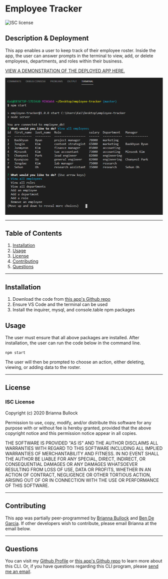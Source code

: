 
# Employee Tracker
![ISC license](https://img.shields.io/badge/License-ISC-blue.svg) 

## Description & Deployment
This app enables a user to keep track of their employee roster. Inside the app, the user can answer prompts in the terminal to view, add, or delete employees, departments, and roles within their business.


[VIEW A DEMONSTRATION OF THE DEPLOYED APP HERE.](https://youtu.be/W9BG2phrewE) 


![Employee Tracker Image](./assets/app-image.PNG)

---

## Table of Contents
1. [Installation](#Installation)
2. [Usage](#Usage)
3. [License](#license)
4. [Contributing](#Contributing)
5. [Questions](#Questions)
---

## Installation
1. Download the code from [this app's Github repo](https://github.com/kairora/employee-tracker)
2. Ensure VS Code and the terminal can be used 
3. Install the inquirer, mysql, and console.table npm packages 

## Usage
The user must ensure that all above packages are installed. After installation, the user can run the code below in the command line.
~~~JS 
npm start 
~~~ 
 The user will then be prompted to choose an action, either deleting, viewing, or adding data to the roster. 

---

## License
### ISC License
Copyright (c) 2020 Brianna Bullock

Permission to use, copy, modify, and/or distribute this software for any purpose with or without fee is hereby granted, provided that the above copyright notice and this permission notice appear in all copies.

THE SOFTWARE IS PROVIDED "AS IS" AND THE AUTHOR DISCLAIMS ALL WARRANTIES WITH REGARD TO THIS SOFTWARE INCLUDING ALL IMPLIED WARRANTIES OF MERCHANTABILITY AND FITNESS. IN NO EVENT SHALL THE AUTHOR BE LIABLE FOR ANY SPECIAL, DIRECT, INDIRECT, OR CONSEQUENTIAL DAMAGES OR ANY DAMAGES WHATSOEVER RESULTING FROM LOSS OF USE, DATA OR PROFITS, WHETHER IN AN ACTION OF CONTRACT, NEGLIGENCE OR OTHER TORTIOUS ACTION, ARISING OUT OF OR IN CONNECTION WITH THE USE OR PERFORMANCE OF THIS SOFTWARE. 

---
## Contributing
This app was partially peer-programmed by [Brianna Bullock](https://www.github.com/kairora) and [Ben De Garcia](https://github.com/bdegarcia).  If other developers wish to contribute, please email Brianna at the email below.

---

## Questions

You can visit my [Github Profile](https://www.github.com/kairora) or [this app's Github repo](https://github.com/kairora/employee-tracker) to learn more about this CLI.
Or, if you have questions regarding this CLI program, please [send me an email](mailto:brianna.bullock16@gmail.com). 